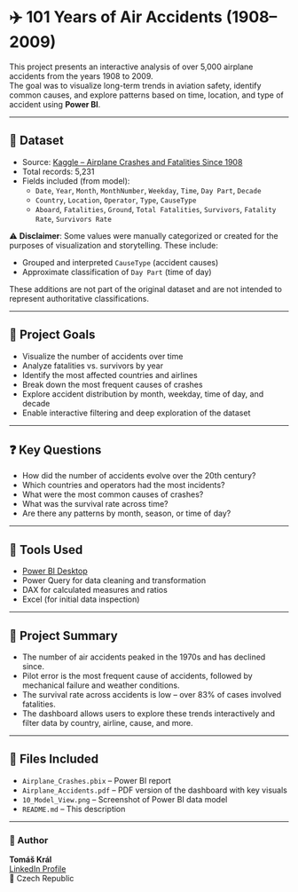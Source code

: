 
# ✈️ 101 Years of Air Accidents (1908–2009)

This project presents an interactive analysis of over 5,000 airplane accidents from the years 1908 to 2009.  
The goal was to visualize long-term trends in aviation safety, identify common causes, and explore patterns based on time, location, and type of accident using **Power BI**.

---

## 📁 Dataset

- Source: [Kaggle – Airplane Crashes and Fatalities Since 1908](https://www.kaggle.com/code/melissamonfared/airplane-crashes-analysis-eda/input?select=Airplane_Crashes_and_Fatalities_Since_1908.csv)
- Total records: 5,231
- Fields included (from model):
  - `Date`, `Year`, `Month`, `MonthNumber`, `Weekday`, `Time`, `Day Part`, `Decade`
  - `Country`, `Location`, `Operator`, `Type`, `CauseType`
  - `Aboard`, `Fatalities`, `Ground`, `Total Fatalities`, `Survivors`, `Fatality Rate`, `Survivors Rate`

⚠️ **Disclaimer**: Some values were manually categorized or created for the purposes of visualization and storytelling. These include:
- Grouped and interpreted `CauseType` (accident causes)
- Approximate classification of `Day Part` (time of day)

These additions are not part of the original dataset and are not intended to represent authoritative classifications.

---

## 🎯 Project Goals

- Visualize the number of accidents over time
- Analyze fatalities vs. survivors by year
- Identify the most affected countries and airlines
- Break down the most frequent causes of crashes
- Explore accident distribution by month, weekday, time of day, and decade
- Enable interactive filtering and deep exploration of the dataset

---

## ❓ Key Questions

- How did the number of accidents evolve over the 20th century?
- Which countries and operators had the most incidents?
- What were the most common causes of crashes?
- What was the survival rate across time?
- Are there any patterns by month, season, or time of day?

---

## 🧰 Tools Used

- [Power BI Desktop](https://powerbi.microsoft.com/)
- Power Query for data cleaning and transformation
- DAX for calculated measures and ratios
- Excel (for initial data inspection)

---

## 📌 Project Summary

- The number of air accidents peaked in the 1970s and has declined since.
- Pilot error is the most frequent cause of accidents, followed by mechanical failure and weather conditions.
- The survival rate across accidents is low – over 83% of cases involved fatalities.
- The dashboard allows users to explore these trends interactively and filter data by country, airline, cause, and more.

---

## 📂 Files Included

- `Airplane_Crashes.pbix` – Power BI report
- `Airplane_Accidents.pdf` – PDF version of the dashboard with key visuals
- `10_Model_View.png` – Screenshot of Power BI data model
- `README.md` – This description

---

### 👤 Author

**Tomáš Král**  
[LinkedIn Profile](https://www.linkedin.com/in/tomas-kral-/)  
📍 Czech Republic  
